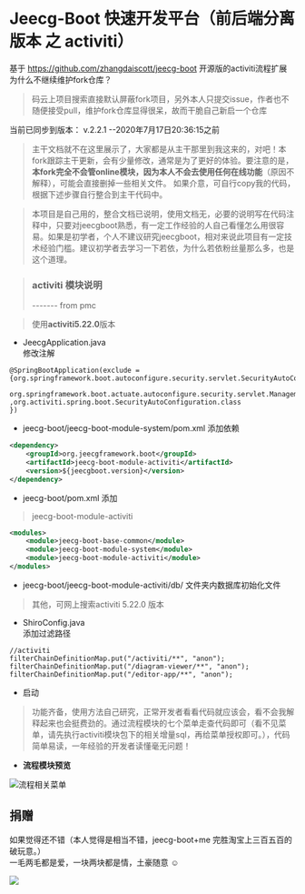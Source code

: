 
Jeecg-Boot 快速开发平台（前后端分离版本 之 activiti）
===============
基于 https://github.com/zhangdaiscott/jeecg-boot 开源版的activiti流程扩展  
为什么不继续维护fork仓库？
>码云上项目搜索直接默认屏蔽fork项目，另外本人只提交issue，作者也不随便接受pull，维护fork仓库显得很呆，故而干脆自己新启一个仓库  

当前已同步到版本： v.2.2.1  --2020年7月17日20:36:15之前

>主干文档就不在这里展示了，大家都是从主干那里到我这来的，对吧！本fork跟踪主干更新，会有少量修改，通常是为了更好的体验。要注意的是，**本fork完全不会管online模块，因为本人不会去使用任何在线功能**（原因不解释），可能会直接删掉一些相关文件。
如果介意，可自行copy我的代码，根据下述步骤自行整合到主干代码中。   

>本项目是自己用的，整合文档已说明，使用文档无，必要的说明写在代码注释中，只要对jeecgboot熟悉，有一定工作经验的人自己看懂怎么用很容易。如果是初学者，个人不建议研究jeecgboot，相对来说此项目有一定技术经验门槛。建议初学者去学习一下若依，为什么若依粉丝量那么多，也是这个道理。



><h3>activiti 模块说明</h3>  ------- from pmc 
  
>使用**activiti5.22.0**版本
+ JeecgApplication.java   
修改注解  
```
@SpringBootApplication(exclude = {org.springframework.boot.autoconfigure.security.servlet.SecurityAutoConfiguration.class,
        org.springframework.boot.actuate.autoconfigure.security.servlet.ManagementWebSecurityAutoConfiguration.class
,org.activiti.spring.boot.SecurityAutoConfiguration.class
})
```


+ jeecg-boot/jeecg-boot-module-system/pom.xml 添加依赖
```xml
<dependency>
    <groupId>org.jeecgframework.boot</groupId>
    <artifactId>jeecg-boot-module-activiti</artifactId>
    <version>${jeecgboot.version}</version>
</dependency>
```
+ jeecg-boot/pom.xml  添加 
> <module>jeecg-boot-module-activiti</module>
```xml
<modules>
    <module>jeecg-boot-base-common</module>
    <module>jeecg-boot-module-system</module>
    <module>jeecg-boot-module-activiti</module>
</modules>
```
+ jeecg-boot/jeecg-boot-module-activiti/db/ 文件夹内数据库初始化文件
> 其他，可网上搜索activiti 5.22.0 版本

+ ShiroConfig.java  
添加过滤路径
```
//activiti
filterChainDefinitionMap.put("/activiti/**", "anon");
filterChainDefinitionMap.put("/diagram-viewer/**", "anon");
filterChainDefinitionMap.put("/editor-app/**", "anon");
```
+ 启动


>功能齐备，使用方法自己研究，正常开发者看看代码就应该会，看不会我解释起来也会挺费劲的。通过流程模块的七个菜单走查代码即可（看不见菜单，请先执行activiti模块包下的相关增量sql，再给菜单授权即可。），代码简单易读，一年经验的开发者读懂毫无问题！

- **流程模块预览**

![流程相关菜单](https://images.gitee.com/uploads/images/2020/0612/160424_2624efb9_1406033.png "屏幕截图.png")


## 捐赠 

如果觉得还不错（本人觉得是相当不错，jeecg-boot+me 完胜淘宝上三百五百的破玩意。）  
一毛两毛都是爱，一块两块都是情，土豪随意 ☺

![](https://images.gitee.com/uploads/images/2020/0503/233715_925e2dc6_1406033.jpeg)

